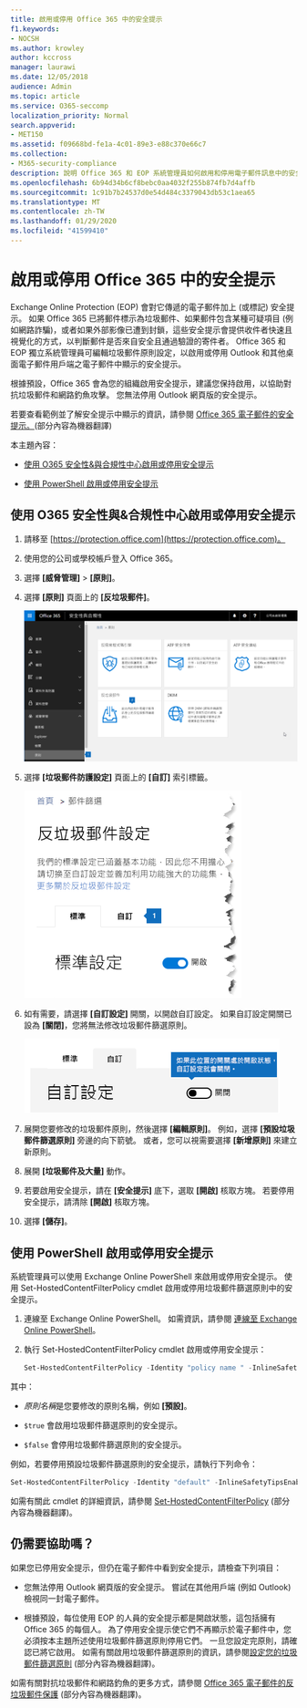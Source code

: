 ```yaml
---
title: 啟用或停用 Office 365 中的安全提示
f1.keywords:
- NOCSH
ms.author: krowley
author: kccross
manager: laurawi
ms.date: 12/05/2018
audience: Admin
ms.topic: article
ms.service: O365-seccomp
localization_priority: Normal
search.appverid:
- MET150
ms.assetid: f09668bd-fe1a-4c01-89e3-e88c370e66c7
ms.collection:
- M365-security-compliance
description: 說明 Office 365 和 EOP 系統管理員如何啟用和停用電子郵件訊息中的安全提示。
ms.openlocfilehash: 6b94d34b6cf8bebc0aa4032f255b874fb7d4affb
ms.sourcegitcommit: 1c91b7b24537d0e54d484c3379043db53c1aea65
ms.translationtype: MT
ms.contentlocale: zh-TW
ms.lasthandoff: 01/29/2020
ms.locfileid: "41599410"
---
```

# <a name="enable-or-disable-safety-tips-in-office-365"></a>啟用或停用 Office 365 中的安全提示

Exchange Online Protection (EOP) 會對它傳遞的電子郵件加上 (或標記) 安全提示。 如果 Office 365 已將郵件標示為垃圾郵件、如果郵件包含某種可疑項目 (例如網路詐騙)，或者如果外部影像已遭到封鎖，這些安全提示會提供收件者快速且視覺化的方式，以判斷郵件是否來自安全且通過驗證的寄件者。 Office 365 和 EOP 獨立系統管理員可編輯垃圾郵件原則設定，以啟用或停用 Outlook 和其他桌面電子郵件用戶端之電子郵件中顯示的安全提示。

根據預設，Office 365 會為您的組織啟用安全提示，建議您保持啟用，以協助對抗垃圾郵件和網路釣魚攻擊。 您無法停用 Outlook 網頁版的安全提示。

若要查看範例並了解安全提示中顯示的資訊，請參閱 [Office 365 電子郵件的安全提示。](safety-tips-in-office-365.md)(部分內容為機器翻譯)

本主題內容：

- [使用 O365 安全性&amp;與合規性中心啟用或停用安全提示](enable-or-disable-safety-tips.md#SandCCsafetytip)

- [使用 PowerShell 啟用或停用安全提示](enable-or-disable-safety-tips.md#pshellsafetytip)

## <a name="to-enable-or-disable-safety-tips-by-using-the-office-365-security-amp-compliance-center"></a>使用 O365 安全性與&amp;合規性中心啟用或停用安全提示
<a name="SandCCsafetytip"> </a>

1. 請移至 [https://protection.office.com](https://protection.office.com)。

2. 使用您的公司或學校帳戶登入 Office 365。

3. 選擇 **[威脅管理]** \> **[原則]**。

4. 選擇 **[原則]** 頁面上的 **[反垃圾郵件]**。

    ![這個螢幕擷取畫面顯示如何前往安全性 &amp; 合規性中心中的 [反垃圾郵件] 設定頁面。](../media/b8eb2ee3-2eb1-4ea2-b138-f6d7fb2e23de.png)

5. 選擇 **[垃圾郵件防護設定]** 頁面上的 **[自訂]** 索引標籤。

    ![此螢幕擷取畫面顯示安全性 &amp; 合規性中心中之 [反垃圾郵件] 設定頁面上的 [自訂] 索引標籤位置。](../media/1d688d23-e6f3-4de5-84a7-e8ce31786193.png)

6. 如有需要，請選擇 **[自訂設定]** 開關，以開啟自訂設定。 如果自訂設定開關已設為 **[關閉]**，您將無法修改垃圾郵件篩選原則。

    ![此螢幕擷取畫面顯示自訂反垃圾郵件篩選原則設定為關閉。](../media/94f900ad-b556-4a31-a3ac-acfcd72e71b8.png)

7. 展開您要修改的垃圾郵件原則，然後選擇 **[編輯原則]**。 例如，選擇 **[預設垃圾郵件篩選原則]** 旁邊的向下箭號。 或者，您可以視需要選擇 **[新增原則]** 來建立新原則。

8. 展開 **[垃圾郵件及大量]** 動作。

9. 若要啟用安全提示，請在 **[安全提示]** 底下，選取 **[開啟]** 核取方塊。 若要停用安全提示，請清除 **[開啟]** 核取方塊。

10. 選擇 **[儲存]**。

## <a name="to-enable-or-disable-safety-tips-by-using-powershell"></a>使用 PowerShell 啟用或停用安全提示
<a name="pshellsafetytip"> </a>

系統管理員可以使用 Exchange Online PowerShell 來啟用或停用安全提示。 使用 Set-HostedContentFilterPolicy cmdlet 啟用或停用垃圾郵件篩選原則中的安全提示。

1. 連線至 Exchange Online PowerShell。 如需資訊，請參閱 [連線至 Exchange Online PowerShell](https://docs.microsoft.com/powershell/exchange/exchange-online/connect-to-exchange-online-powershell/connect-to-exchange-online-powershell)。

2. 執行 Set-HostedContentFilterPolicy cmdlet 啟用或停用安全提示：

   ```powershell
   Set-HostedContentFilterPolicy -Identity "policy name " -InlineSafetyTipsEnabled <$true | $false>
   ```

其中：

- *原則名稱*是您要修改的原則名稱，例如 **[預設]**。

- `$true` 會啟用垃圾郵件篩選原則的安全提示。

- `$false` 會停用垃圾郵件篩選原則的安全提示。

例如，若要停用預設垃圾郵件篩選原則的安全提示，請執行下列命令：

```powershell
Set-HostedContentFilterPolicy -Identity "default" -InlineSafetyTipsEnabled $false
```

如需有關此 cmdlet 的詳細資訊，請參閱 [Set-HostedContentFilterPolicy](https://docs.microsoft.com/powershell/module/exchange/antispam-antimalware/set-hostedcontentfilterpolicy) (部分內容為機器翻譯)。

## <a name="still-need-help"></a>仍需要協助嗎？
<a name="pshellsafetytip"> </a>

如果您已停用安全提示，但仍在電子郵件中看到安全提示，請檢查下列項目：

- 您無法停用 Outlook 網頁版的安全提示。 嘗試在其他用戶端 (例如 Outlook) 檢視同一封電子郵件。

- 根據預設，每位使用 EOP 的人員的安全提示都是開啟狀態，這包括擁有 Office 365 的每個人。 為了停用安全提示使它們不再顯示於電子郵件中，您必須按本主題所述使用垃圾郵件篩選原則停用它們。 一旦您設定完原則，請確認已將它啟用。 如需有關啟用垃圾郵件篩選原則的資訊，請參閱[設定您的垃圾郵件篩選原則](configure-your-spam-filter-policies.md) (部分內容為機器翻譯)。

如需有關對抗垃圾郵件和網路釣魚的更多方式，請參閱 [Office 365 電子郵件的反垃圾郵件保護](anti-spam-protection.md) (部分內容為機器翻譯)。
